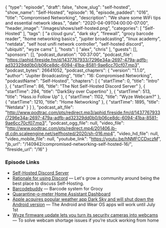 {
  "type": "episode",
  "draft": false,
  "show_slug": "self-hosted",
  "show_name": "Self-Hosted",
  "episode": 16,
  "episode_padded": "016",
  "title": "Compromised Networking",
  "description": "We share some WiFi tips and essential network ideas.",
  "date": "2020-04-09T04:00:00-07:00",
  "header_image": "/images/shows/self-hosted.png",
  "categories": [
    "Self-Hosted"
  ],
  "tags": [
    "a cloud guru",
    "dark sky",
    "firewall",
    "grocy barcode reader",
    "home networking basics",
    "jupiter broadcasting",
    "linux academy",
    "netdata",
    "self host unifi network controller",
    "self-hosted discord",
    "ubiquiti",
    "wyze cams"
  ],
  "hosts": [
    "alex",
    "chris"
  ],
  "guests": [],
  "sponsors": [],
  "podcast_duration": "00:37:00",
  "podcast_file": "https://aphid.fireside.fm/d/1437767933/7296e34a-2697-479a-adfb-ad32329dd0b0/b06ce8dc-6094-41ba-8581-9ae6cc70cf07.mp3",
  "podcast_bytes": 26641052,
  "podcast_chapters": {
    "version": "1.1.0",
    "author": "Jupiter Broadcasting",
    "title": "16: Compromised Networking",
    "podcastName": "Self-Hosted",
    "chapters": [
      {
        "startTime": 0,
        "title": "Intro"
      },
      {
        "startTime": 86,
        "title": "The Not Self-Hosted Discord Server"
      },
      {
        "startTime": 294,
        "title": "DarkSky over Cupertino"
      },
      {
        "startTime": 513,
        "title": "Hass.io Follow Up"
      },
      {
        "startTime": 1102,
        "title": "Wyze Webcam?"
      },
      {
        "startTime": 1210,
        "title": "Home Networking"
      },
      {
        "startTime": 1895,
        "title": "Netdata"
      }
    ]
  },
  "podcast_alt_file": "http://www.podtrac.com/pts/redirect.mp3/aphid.fireside.fm/d/1437767933/7296e34a-2697-479a-adfb-ad32329dd0b0/b06ce8dc-6094-41ba-8581-9ae6cc70cf07.mp3",
  "podcast_ogg_file": null,
  "video_file": "http://www.podtrac.com/pts/redirect.mp4/201406.jb-dl.cdn.scaleengine.net/selfhosted/2020/sh-016.mp4",
  "video_hd_file": null,
  "video_mobile_file": null,
  "youtube_link": "https://youtu.be/hNMFCCDxczM",
  "jb_url": "/140942/compromised-networking-self-hosted-16/",
  "fireside_url": "/16"
}


### Episode Links

  * [Self-Hosted Discord Server](https://discord.gg/n49fgkp "Self-Hosted Discord Server")
  * [Rationale for using Discord](https://blog.ktz.me/self-hosted-launches-a-discord-server/ "Rationale for using Discord") — Let's grow a community around being the best place to discuss Self-Hosting.
  * [Barcodebuddy](https://github.com/Forceu/barcodebuddy "Barcodebuddy") — Barcode system for Grocy
  * [Quarantine-o-meter Home Assistant Dashboard](https://gist.github.com/IronicBadger/1a4504b3a23d9952cec0c61127b6ac4f "Quarantine-o-meter Home Assistant Dashboard")
  * [Apple acquires popular weather app Dark Sky and will shut down the Android version](https://www.theverge.com/2020/3/31/21201666/apple-acquires-weather-app-dark-sky-shut-down-android-wear-os-ios "Apple acquires popular weather app Dark Sky and will shut down the Android version") — The Android and Wear OS apps will work until July 1st
  * [Wyze firmware update lets you turn its security cameras into webcams](https://www.theverge.com/2020/3/31/21202022/wyze-firmware-update-webcam-security-camera-transform-solution-guide "Wyze firmware update lets you turn its security cameras into webcams") — To solve webcam shortage issues if you’re stuck working from home


